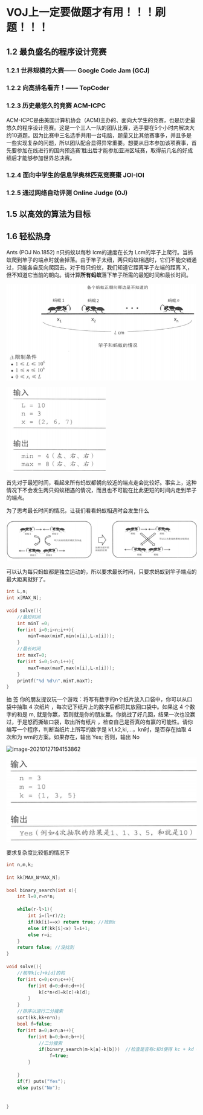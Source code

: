 # VOJ上一定要做题才有用！！！刷题！！！









## 1.2 最负盛名的程序设计竞赛

### 1.2.1 世界规模的大赛—— Google Code Jam (GCJ)

### 1.2.2 向高排名看齐！—— TopCoder

### 1.2.3 历史最悠久的竞赛 ACM-ICPC

ACM-ICPC是由美国计算机协会（ACM)主办的、面向大学生的竞赛，也是历史最悠久的程序设计竞赛。这是一个三人一队的团队比赛，选手要在5个小时内解决大约10道题。因为比赛中三名选手共用一台电脑，题量又比其他赛事多，并且多是一些实现复杂的问题，所以团队配合显得异常重要。想要从日本参加该项赛事，首先要参加在线进行的国内预选赛’胜出后才能参加亚洲区域赛，取得前几名的好成绩后才能够参加世界总决赛。

### 1.2.4 面向中学生的信息学奥林匹克竞赛棗 JOI-IOI

### 1.2.5 通过网络自动评测 Online Judge (OJ)



## 1.5 以高效的算法为目标

## 1.6 轻松热身

Ants (POJ No.1852)
n只蚂蚁以每秒 lcm的速度在长为 Lcm的竿子上爬行。当蚂蚁爬到竿子的端点时就会掉落。由于竿子太细，两只蚂蚁相遇时，它们不能交错通过，只能各自反向爬回去。对于每只蚂蚁，我们知道它距离竿子左端的距离 X,，但不知道它当前的朝向。请计算**所有蚂蚁**落下竿子所需的最短时间和最长时间。



![image-20210127193428316](images/1/image-20210127193428316.png)

![image-20210127193444718](images/1/image-20210127193444718.png)

首先对于最短时间，看起来所有蚂蚁都朝向较近的端点走会比较好。事实上，这种情况下不会发生两只蚂蚁相遇的情况，而且也不可能在比此更短的时间内走到竿子的端点。



为了思考最长时间的情况，让我们看看蚂蚁相遇时会发生什么

![image-20210127193615835](images/1/image-20210127193615835.png)

可以认为每只蚂蚁都是独立运动的，所以要求最长时间，只要求蚂蚁到竿子端点的最大距离就好了。

```c
int L,n;
int x[MAX_N];

void solve(){
    //最短时间
    int minT =0;
    for(int i=0;i<n;i++){
        minT=max(minT,min(x[i],L-x[i]));
    }
    //最长时间
    int maxT=0;
    for(int i=0;i<n;i++){
        maxT=max(maxT,max(x[i],L-x[i]));
    }
    printf("%d %d\n",minT,maxT);
}
```



抽 签
你的朋友提议玩一个游戏：将写有数字的n个纸片放入口袋中，你可以从口袋中抽取 4 次纸片 ，每次记下纸片上的数字后都将其放回口袋中。如果这 4 个数字的和是 m, 就是你赢，否则就是你的朋友赢。你挑战了好几回，结果一次也没赢过，于是怒而撕破口袋，取出所有纸片 ，检查自己是否真的有赢的可能性。请你编写一个程序，判断当纸片上所写的数字是 k1,k2,ki,…，kn时，是否存在抽取 4 次和为 wm的方案。如果存在，输出 Yes; 否则，输出 No

![image-20210127194153862](C:\Users\55018\AppData\Roaming\Typora\typora-user-images\image-20210127194153862.png)

![image-20210127194203674](images/1/image-20210127194203674.png)

要求复杂度比较低的情况下

```c
int n,m,k;

int kk[MAX_N*MAX_N];

bool binary_search(int x){
    int l=0,r=n*n;
    
    while(r-l>1){
        int i=(l+r)/2;
        if(kk[i]==x) return true; //找到x
        else if(kk[i]<x) l=i+1;
        else r=i;
    }
    return false; //没找到
}

void solve(){
    //枚举k[c]+k[d]的和
    for(int c=0;c<n;c++){
        for(int d=0;d<n;d++){
            k[c*n+d]=k[c]+k[d];
        }
    }
    //排序以进行二分搜索
    sort(kk,kk+n*n);
    bool f=false;
    for(int a=0;a<n;a++){
        for(int b=0;b<n;b++){
            //二分搜索
            if(binary_search(m-k[a]-k[b]))	//检查是否有c和d使得 kc + kd = m-ka -kb。
                f=true;
        }
     
    }
    if(f) puts("Yes");
    else puts("No");
    
    
}
```

